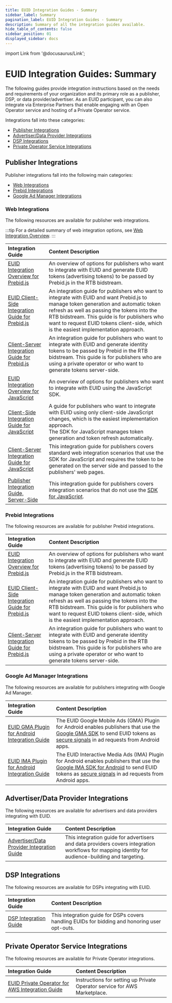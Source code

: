 ```yaml
---
title: EUID Integration Guides - Summary
sidebar_label: Summary
pagination_label: EUID Integration Guides - Summary
description: Summary of all the integration guides available.
hide_table_of_contents: false
sidebar_position: 01
displayed_sidebar: docs
---
```


import Link from '@docusaurus/Link';

# EUID Integration Guides: Summary

The following guides provide integration instructions based on the needs and requirements of your organization and its primary role as a publisher, DSP, or data provider/advertiser. As an EUID participant, you can also integrate via Enterprise Partners that enable engaging with an Open Operator service and hosting of a Private Operator service.

Integrations fall into these categories:

- [Publisher Integrations](#publisher-integrations)
- [Advertiser/Data Provider Integrations](#advertiserdata-provider-integrations)
- [DSP Integrations](#dsp-integrations)
- [Private Operator Service Integrations](#private-operator-service-integrations)

## Publisher Integrations

Publisher integrations fall into the following main categories:

- [Web Integrations](#web-integrations)
- [Prebid Integrations](#prebid-integrations)
- [Google Ad Manager Integrations](#google-ad-manager-integrations)

### Web Integrations

The following resources are available for publisher web integrations.

:::tip
For a detailed summary of web integration options, see [Web Integration Overview](../guides/integration-options-publisher-web.md).
:::

| Integration Guide | Content Description |
| :--- | :--- |
| [EUID Integration Overview for Prebid.js](integration-prebid.md) | An overview of options for publishers who want to integrate with EUID and generate <Link href="../ref-info/glossary-uid#gl-euid-token">EUID tokens</Link> (advertising tokens) to be passed by Prebid.js in the RTB <Link href="../ref-info/glossary-uid#gl-bidstream">bidstream</Link>. |
| [EUID Client-Side Integration Guide for Prebid.js](integration-prebid-client-side.md) | An integration guide for publishers who want to integrate with EUID and want Prebid.js to manage token generation and automatic token refresh as well as passing the tokens into the RTB bidstream. This guide is for publishers who want to request EUID tokens client-side, which is the easiest implementation approach. |
| [Client-Server Integration Guide for Prebid.js](integration-prebid-client-server.md) | An integration guide for publishers who want to integrate with EUID and generate identity tokens to be passed by Prebid in the RTB bidstream. This guide is for publishers who are using a private operator or who want to generate tokens server-side. |
| [EUID Integration Overview for JavaScript](integration-javascript.md) | An overview of options for publishers who want to integrate with EUID using the JavaScript SDK. |
| [Client-Side Integration Guide for JavaScript](integration-javascript-client-side.md) | A guide for publishers who want to integrate with EUID using only client-side JavaScript changes, which is the easiest implementation approach.<br/>The SDK for JavaScript manages token generation and token refresh automatically. |
| [Client-Server Integration Guide for JavaScript](integration-javascript-client-server.md) | This integration guide for publishers covers standard web integration scenarios that use the SDK for JavaScript and requires the token to be generated on the server side and passed to the publishers' web pages. |
| [Publisher Integration Guide, Server-Side](integration-publisher-server-side.md) | This integration guide for publishers covers integration scenarios that do not use the [SDK for JavaScript](../sdks/sdk-ref-javascript.md). |

### Prebid Integrations

The following resources are available for publisher Prebid integrations.

| Integration Guide | Content Description |
| :--- | :--- |
| [EUID Integration Overview for Prebid.js](integration-prebid.md) | An overview of options for publishers who want to integrate with EUID and generate <Link href="../ref-info/glossary-uid#gl-euid-token">EUID tokens</Link> (advertising tokens) to be passed by Prebid.js in the RTB bidstream. |
| [EUID Client-Side Integration Guide for Prebid.js](integration-prebid-client-side.md) | An integration guide for publishers who want to integrate with EUID and want Prebid.js to manage token generation and automatic token refresh as well as passing the tokens into the RTB bidstream. This guide is for publishers who want to request EUID tokens client-side, which is the easiest implementation approach. |
| [Client-Server Integration Guide for Prebid.js](integration-prebid-client-server.md) | An integration guide for publishers who want to integrate with EUID and generate identity tokens to be passed by Prebid in the RTB bidstream. This guide is for publishers who are using a private operator or who want to generate tokens server-side. |

### Google Ad Manager Integrations

The following resources are available for publishers integrating with Google Ad Manager.

| Integration Guide | Content Description |
| :--- | :--- |
| [EUID GMA Plugin for Android Integration Guide](mobile-plugin-gma-android.md) | The EUID Google Mobile Ads (GMA) Plugin for Android enables publishers that use the [Google GMA SDK](https://developers.google.com/ad-manager/mobile-ads-sdk) to send <Link href="../ref-info/glossary-uid#gl-euid-token">EUID tokens</Link> as [secure signals](https://support.google.com/admob/answer/11556288) in ad requests from Android apps. |
| [EUID IMA Plugin for Android Integration Guide](mobile-plugin-ima-android.md) | The EUID Interactive Media Ads (IMA) Plugin for Android enables publishers that use the [Google IMA SDK for Android](https://developers.google.com/interactive-media-ads/docs/sdks/android/client-side) to send <Link href="../ref-info/glossary-uid#gl-euid-token">EUID tokens</Link> as [secure signals](https://support.google.com/admob/answer/11556288) in ad requests from Android apps. |

## Advertiser/Data Provider Integrations

The following resources are available for advertisers and data providers integrating with EUID.

| Integration Guide | Content Description |
| :--- | :--- |
| [Advertiser/Data Provider Integration Guide](advertiser-dataprovider-guide.md) | This integration guide for advertisers and data providers covers integration workflows for mapping identity for audience-building and targeting. |

## DSP Integrations

The following resources are available for DSPs integrating with EUID.

| Integration Guide | Content Description |
| :--- | :--- |
| [DSP Integration Guide](dsp-guide.md) | This integration guide for DSPs covers handling EUIDs for bidding and honoring user opt-outs. |

## Private Operator Service Integrations

The following resources are available for Private Operator integrations.
 
| Integration Guide | Content Description |
| :--- | :--- |
| [EUID Private Operator for AWS Integration Guide](operator-guide-aws-marketplace.md) | Instructions for setting up Private Operator service for AWS Marketplace. |
